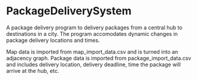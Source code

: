 # PackageDeliverySystem

A package delivery program to delivery packages from a central hub to destinations in a city.
The program accomodates dynamic changes in package delivery locations and times.

Map data is imported from map_import_data.csv and is turned into an adjacency graph.
Package data is imported from package_import_data.csv and includes delivery location, delivery deadline, time the package will arrive at the hub, etc.
